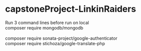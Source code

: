 # capstoneProject-LinkinRaiders
Run 3 command lines before run on local
<br>
composer require mongodb/mongodb 	<br>	
composer require sonata-project/google-authenticator <br>
composer require stichoza/google-translate-php

